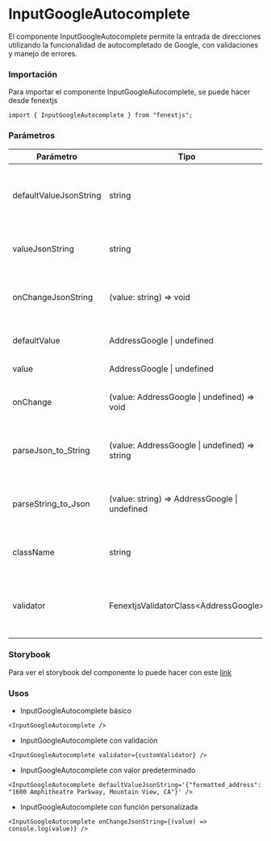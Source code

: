 # InputGoogleAutocomplete

El componente InputGoogleAutocomplete permite la entrada de direcciones utilizando la funcionalidad de autocompletado de Google, con validaciones y manejo de errores.

### Importación

Para importar el componente InputGoogleAutocomplete, se puede hacer desde fenextjs

```tsx copy
import { InputGoogleAutocomplete } from "fenextjs";
```

### Parámetros

| Parámetro              | Tipo                                           | Requerido | Default                | Descripcion                                                                |
| ---------------------- | ---------------------------------------------- | --------- | ---------------------- | -------------------------------------------------------------------------- |
| defaultValueJsonString | string                                         | no        | undefined              | Valor predeterminado en formato JSON string para la dirección.             |
| valueJsonString        | string                                         | no        | undefined              | Valor actual en formato JSON string para la dirección.                     |
| onChangeJsonString     | (value: string) =\> void                       | no        | undefined              | Función que se ejecuta cuando el valor en formato JSON string cambia.      |
| defaultValue           | AddressGoogle \| undefined                     | no        | undefined              | El valor predeterminado del input.                                         |
| value                  | AddressGoogle \| undefined                     | no        | undefined              | El valor actual del input.                                                 |
| onChange               | (value: AddressGoogle \| undefined) =\> void   | no        | undefined              | Función que se ejecuta cuando cambia el valor de la dirección.             |
| parseJson_to_String    | (value: AddressGoogle \| undefined) =\> string | no        | parseAddress_to_String | Función que convierte el objeto de dirección a string.                     |
| parseString_to_Json    | (value: string) =\> AddressGoogle \| undefined | no        | parseString_to_Address | Función que convierte un string a un objeto de dirección.                  |
| className              | string                                         | no        | ''                     | Clase CSS para personalizar el contenedor del input.                       |
| validator              | FenextjsValidatorClass\<AddressGoogle\>        | no        | undefined              | Instancia de FenextjsValidator para validaciones personalizadas del input. |

### Storybook

Para ver el storybook del componente lo puede hacer con este [link](https://fenextjs-component-storybook.vercel.app/?path=/story/input-google-autocomplete--index)

### Usos

-   InputGoogleAutocomplete básico

```tsx copy
<InputGoogleAutocomplete />
```

-   InputGoogleAutocomplete con validación

```tsx copy
<InputGoogleAutocomplete validator={customValidator} />
```

-   InputGoogleAutocomplete con valor predeterminado

```tsx copy
<InputGoogleAutocomplete defaultValueJsonString='{"formatted_address": "1600 Amphitheatre Parkway, Mountain View, CA"}' />
```

-   InputGoogleAutocomplete con función personalizada

```tsx copy
<InputGoogleAutocomplete onChangeJsonString={(value) => console.log(value)} />
```
